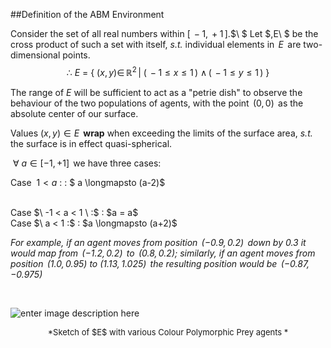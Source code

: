 
##Definition of the ABM Environment

Consider the set of all real numbers within $[\,-1,  \,+1\,]$.$\ $ Let $\,E\ $ be the cross product of such a set with itself,  *s.t.* individual elements in $\,E\,$ are two-dimensional points.
$$\therefore \ E\ = \  \{\ (x,y) \in\, \mathbb{R}^{2} \, \lvert\  (\,-1 \leq x \leq 1 \,)\ \wedge\,(\,-1 \leq y \leq 1 \,)\  \}$$

The range of $E$ will be sufficient to act as a "petrie dish" to observe the behaviour of the two populations of agents, with the point $\,(0,0)\,$ as the absolute center of our surface.

Values $(x,y) \in  E\,$ **wrap** when exceeding the limits of the surface area, *s.t.* the surface is in effect quasi-spherical. 

$\ \forall \ a \in [-1, +1]\,$ we have three cases:

Case $\ 1 < a \ :$
: $ a \longmapsto (a-2)$

<br>
Case $\ -1 < a < 1 \ :$ 
: $a = a$

<br>
Case $\ a < 1 :$
 : $a \longmapsto (a+2)$

 
*For example, if an agent moves from position $\,(-0.9, 0.2)\,$ down by 0.3 it would map from  $\,(-1.2, 0.2)\,$ to $\,(0.8, 0.2)$; similarly, if an agent moves from position $\,(1.0, 0.95)$ to $(1.13, 1.025)\,$ the resulting position would be $\,(-0.87,-0.975)$*


<br>

![enter image description here](http://i.imgur.com/DGgASF3.jpg)

<CENTER><font size=2>*Sketch of $E$ with various Colour Polymorphic Prey agents *</font></CENTER>